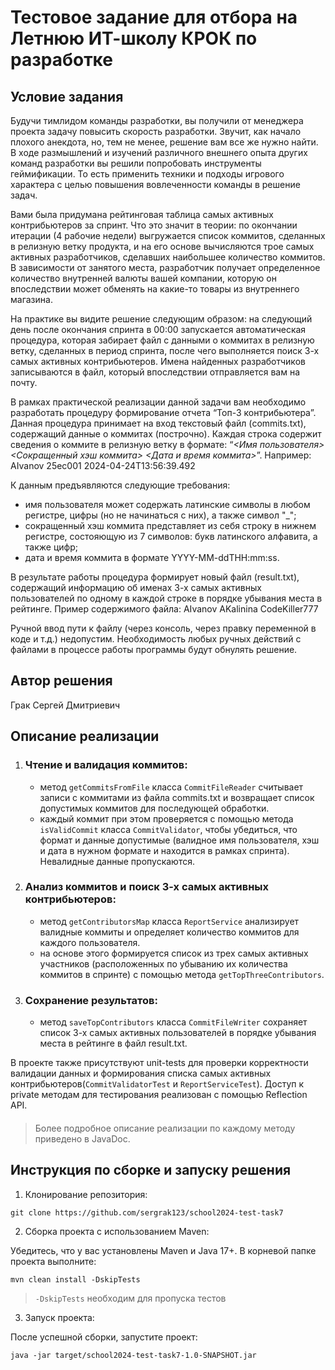 # Тестовое задание для отбора на Летнюю ИТ-школу КРОК по разработке

## Условие задания
Будучи тимлидом команды разработки, вы получили от менеджера проекта задачу повысить скорость разработки. Звучит, как начало плохого анекдота, но, тем не менее, решение вам все же нужно найти. В ходе размышлений и изучений различного внешнего опыта других команд разработки вы решили попробовать инструменты геймификации. То есть применить техники и подходы игрового характера с целью повышения вовлеченности команды в решение задач.

Вами была придумана рейтинговая таблица самых активных контрибьютеров за спринт. Что это значит в теории: по окончании итерации (4 рабочие недели) выгружается список коммитов, сделанных в релизную ветку продукта, и на его основе вычисляются трое самых активных разработчиков, сделавших наибольшее количество коммитов. В зависимости от занятого места, разработчик получает определенное количество внутренней валюты вашей компании, которую он впоследствии может обменять на какие-то товары из внутреннего магазина.

На практике вы видите решение следующим образом: на следующий день после окончания спринта в 00:00 запускается автоматическая процедура, которая забирает файл с данными о коммитах в релизную ветку, сделанных в период спринта, после чего выполняется поиск 3-х самых активных контрибьютеров. Имена найденных разработчиков записываются в файл, который впоследствии отправляется вам на почту.

В рамках практической реализации данной задачи вам необходимо разработать процедуру формирование отчета “Топ-3 контрибьютера”. Данная процедура принимает на вход текстовый файл (commits.txt), содержащий данные о коммитах (построчно). Каждая строка содержит сведения о коммите в релизную ветку в формате: “_<Имя пользователя> <Сокращенный хэш коммита> <Дата и время коммита>_”.
Например: AIvanov 25ec001 2024-04-24T13:56:39.492

К данным предъявляются следующие требования:
- имя пользователя может содержать латинские символы в любом регистре, цифры (но не начинаться с них), а также символ "_";
- сокращенный хэш коммита представляет из себя строку в нижнем регистре, состояющую из 7 символов: букв латинского алфавита, а также цифр;
- дата и время коммита в формате YYYY-MM-ddTHH:mm:ss.

В результате работы процедура формирует новый файл (result.txt), содержащий информацию об именах 3-х самых активных пользователей по одному в каждой строке в порядке убывания места в рейтинге. Пример содержимого файла:
AIvanov
AKalinina
CodeKiller777

Ручной ввод пути к файлу (через консоль, через правку переменной в коде и т.д.) недопустим. Необходимость любых ручных действий с файлами в процессе работы программы будут обнулять решение.

## Автор решения

Грак Сергей Дмитриевич
## Описание реализации

1. ### Чтение и валидация коммитов:
    - метод `getCommitsFromFile` класса `CommitFileReader` считывает записи с коммитами из файла commits.txt и возвращает список допустимых коммитов для последующей обработки.
    - каждый коммит при этом проверяется с помощью метода `isValidCommit` класса `CommitValidator`, чтобы убедиться, что формат и данные допустимые (валидное имя пользователя, хэш и дата в нужном формате и находится в рамках спринта). Невалидные данные пропускаются.

2. ### Анализ коммитов и поиск 3-х самых активных контрибьютеров:
    - метод `getContributorsMap` класса `ReportService` анализирует валидные коммиты и определяет количество коммитов для каждого пользователя.
    - на основе этого формируется список из трех самых активных участников (расположенных по убыванию их количества коммитов в спринте) с помощью метода `getTopThreeContributors`.

3. ### Сохранение результатов:
    - метод `saveTopContributors` класса `CommitFileWriter` сохраняет список 3-х самых активных пользователей в порядке убывания места в рейтинге в файл result.txt.

В проекте также присутствуют unit-tests для проверки корректности валидации данных и формирования списка самых активных контрибьютеров(`CommitValidatorTest` и `ReportServiceTest`). 
Доступ к private методам для тестирования реализован с помощью Reflection API.

####
> Более подробное описание реализации по каждому методу приведено в JavaDoc.
####

## Инструкция по сборке и запуску решения

1. Клонирование репозитория:

```
git clone https://github.com/sergrak123/school2024-test-task7
```

2. Сборка проекта с использованием Maven:

Убедитесь, что у вас установлены Maven и Java 17+. В корневой папке проекта выполните:

```
mvn clean install -DskipTests
```

> `-DskipTests` необходим для пропуска тестов

3. Запуск проекта:

После успешной сборки, запустите проект:

```
java -jar target/school2024-test-task7-1.0-SNAPSHOT.jar
```
   
